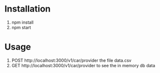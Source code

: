 # Installation

1. npm install
2. npm start


# Usage

1. POST http://localhost:3000/v1/car/provider the file data.csv
2. GET http://localhost:3000/v1/car/provider to see the in memory db data
